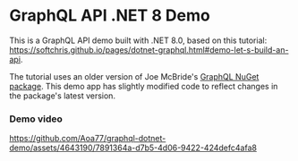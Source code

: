 # GraphQL API .NET 8 Demo
This is a GraphQL API demo built with .NET 8.0, based on this tutorial: https://softchris.github.io/pages/dotnet-graphql.html#demo-let-s-build-an-api.

The tutorial uses an older version of Joe McBride's [GraphQL NuGet package](https://www.nuget.org/packages/GraphQL/7.8.0). This demo app has slightly modified code to reflect changes in the package's latest version. 

### Demo video
https://github.com/Aoa77/graphql-dotnet-demo/assets/4643190/7891364a-d7b5-4d06-9422-424defc4afa8
